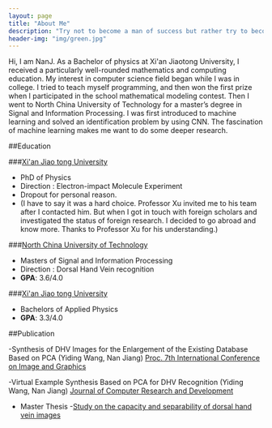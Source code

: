 ```yaml
---
layout: page
title: "About Me"
description: "Try not to become a man of success but rather try to become a man of value. "
header-img: "img/green.jpg"
---
```


Hi, I am NanJ. As a Bachelor of physics at Xi'an Jiaotong University, I received a particularly well-rounded mathematics and computing education. My interest in computer science field began while I was in college. I tried to teach myself programming, and then won the first prize when I participated in the school mathematical modeling contest. Then I went to North China University of Technology for a master’s degree in Signal and Information Processing. I was first introduced to machine learning and solved an identification problem by using CNN. The fascination of machine learning makes me want to do some deeper research.


##Education


###[Xi'an Jiao tong University](http://www.xjtu.edu.cn/)
- PhD of Physics
- Direction : Electron-impact Molecule Experiment
- Dropout for personal reason.
- (I have to say it was a hard choice. Professor Xu invited me to his team after I contacted him. But when I got in touch with foreign scholars  and investigated the status of foreign research. I decided to go abroad and know more. Thanks to Professor Xu for his understanding.)

 

###[North China University of Technology](http://www.ncut.edu.cn/)
- Masters of Signal and Information Processing
- Direction : Dorsal Hand Vein recognition
- **GPA**: 3.6/4.0

###[Xi'an Jiao tong University](http://www.xjtu.edu.cn/)
- Bachelors of Applied Physics
- **GPA**: 3.3/4.0


##Publication

-Synthesis of DHV Images for the Enlargement of the Existing Database Based on PCA   (Yiding Wang, Nan Jiang)
[Proc. 7th International Conference on Image and Graphics](http://ieeexplore.ieee.org/document/6643777/)

-Virtual Example Synthesis Based on PCA for DHV Recognition   (Yiding Wang, Nan Jiang)
[Journal of Computer Research and Development](http://kns.cnki.net/KCMS/detail/detail.aspx?dbcode=CJFQ&dbname=CJFD2014&filename=JFYZ201410020&v=MjEzNzJyNDlIWklSOGVYMUx1eFlTN0RoMVQzcVRyV00xRnJDVVJMMmVaK2RwRmlEZ1ZyclBMeXZTZExHNEg5WE4=)

- Master Thesis 
-[Study on the capacity and separability of dorsal hand vein images](http://kns.cnki.net/KCMS/detail/detail.aspx?dbcode=CMFD&dbname=CMFD201402&filename=1014245347.nh&v=MjAwNDhHOUxJcUpFYlBJUjhlWDFMdXhZUzdEaDFUM3FUcldNMUZyQ1VSTDJlWitkcEZpRGdXcjNKVkYyNkdyRzg=)

</font>








